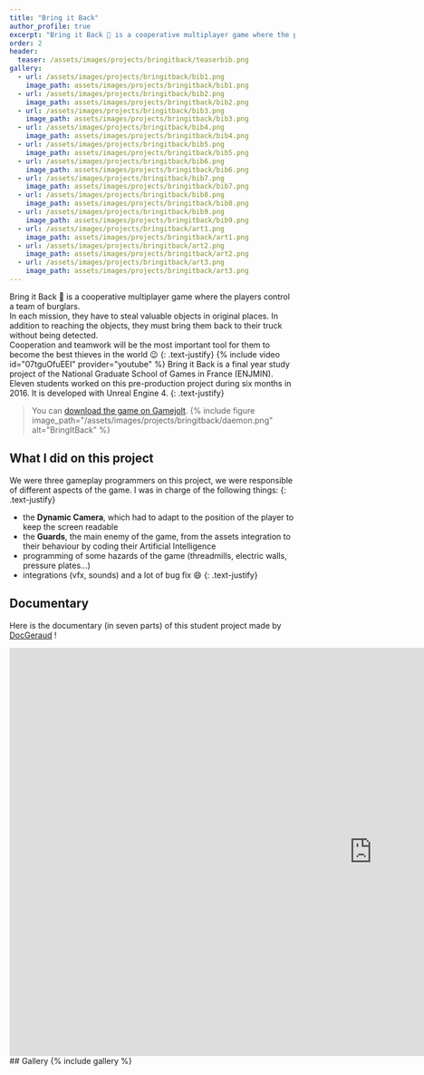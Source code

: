 ```yaml
---
title: "Bring it Back"
author_profile: true
excerpt: "Bring it Back 🚚 is a cooperative multiplayer game where the players control a team of burglars."
order: 2
header:
  teaser: /assets/images/projects/bringitback/teaserbib.png
gallery:
  - url: /assets/images/projects/bringitback/bib1.png
    image_path: assets/images/projects/bringitback/bib1.png
  - url: /assets/images/projects/bringitback/bib2.png
    image_path: assets/images/projects/bringitback/bib2.png
  - url: /assets/images/projects/bringitback/bib3.png
    image_path: assets/images/projects/bringitback/bib3.png
  - url: /assets/images/projects/bringitback/bib4.png
    image_path: assets/images/projects/bringitback/bib4.png
  - url: /assets/images/projects/bringitback/bib5.png
    image_path: assets/images/projects/bringitback/bib5.png
  - url: /assets/images/projects/bringitback/bib6.png
    image_path: assets/images/projects/bringitback/bib6.png
  - url: /assets/images/projects/bringitback/bib7.png
    image_path: assets/images/projects/bringitback/bib7.png
  - url: /assets/images/projects/bringitback/bib8.png
    image_path: assets/images/projects/bringitback/bib8.png
  - url: /assets/images/projects/bringitback/bib9.png
    image_path: assets/images/projects/bringitback/bib9.png
  - url: /assets/images/projects/bringitback/art1.png
    image_path: assets/images/projects/bringitback/art1.png
  - url: /assets/images/projects/bringitback/art2.png
    image_path: assets/images/projects/bringitback/art2.png
  - url: /assets/images/projects/bringitback/art3.png
    image_path: assets/images/projects/bringitback/art3.png
---
```


Bring it Back 🚚 is a cooperative multiplayer game where the players control a team of burglars.  
In each mission, they have to steal valuable objects in original places. In addition to reaching the objects, they must bring them back to their truck without being detected.   
Cooperation and teamwork will be the most important tool for them to become the best thieves in the world :wink:
{: .text-justify}
{% include video id="07tguOfuEEI" provider="youtube" %} 
Bring it Back is a final year study project of the National Graduate School of Games in France (ENJMIN). Eleven students worked on this pre-production project during six months in 2016. It is developed with Unreal Engine 4.
{: .text-justify}
> You can [download the game on Gamejolt](https://gamejolt.com/games/bring-it-back/147977).
{% include figure image_path="/assets/images/projects/bringitback/daemon.png" alt="BringItBack" %}
## What I did on this project

We were three gameplay programmers on this project, we were responsible of different aspects of the game.
I was in charge of the following things:
{: .text-justify}
* the **Dynamic Camera**, which had to adapt to the position of the player to keep the screen readable
* the **Guards**, the main enemy of the game, from the assets integration to their behaviour by coding their Artificial Intelligence
* programming of some hazards of the game (threadmills, electric walls, pressure plates...)
* integrations (vfx, sounds) and a lot of bug fix :smile:
{: .text-justify}
## Documentary
Here is the documentary (in seven parts) of this student project made by [DocGeraud](https://www.youtube.com/channel/UCQfrSok6xuClEq8bOwiEWfA) !
<iframe class='youtube-player' type='text/html' width='1280' height='720' src='https://www.youtube.com/embed/videoseries?list=PLzo4JTa078H1rpn6xhvB6xJ7R2Ao95JA9&#038;hl=en_US' allowfullscreen='true' style='border:0;'></iframe>
## Gallery
{% include gallery %}